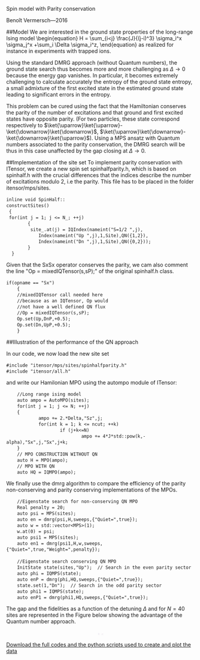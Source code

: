 <span class='article_title'>Spin model with Parity conservation</span>

<span class='article_sig'>Benoît Vermersch&mdash;2016</span>

##Model
We are interested in the ground state properties of the long-range Ising model
\begin{equation}
H = \sum_{i<j} \frac{J}{(j-i)^3} \sigma_i^x \sigma_j^x +\sum_i \Delta \sigma_i^z, 
\end{equation}
as realized for instance in experiments with trapped ions.


Using the standard DMRG approach (without Quantum numbers), the ground state search thus becomes  more and more challenging as  $\Delta\to0$ because the energy gap vanishes.
In particular, it becomes extremely challenging to calculate accurately the entropy of the ground state entropy, a small admixture of the first excited state in the estimated ground state leading to significant errors in the entropy.

This problem can be cured using the fact that the Hamiltonian conserves the parity of the number of excitations and that ground and first excited states have opposite parity. 
(For two particles, these state correspond respectively to $\ket{\uparrow}\ket{\uparrow}-\ket{\downarrow}\ket{\downarrow}$, $\ket{\uparrow}\ket{\downarrow}-\ket{\downarrow}\ket{\uparrow}$).
Using a MPS ansatz with Quantum numbers associated to the parity conservation, the DMRG search will be thus in this case unaffected by the gap closing at $\Delta\to 0$.

##Implementation of the site set
To implement parity conservation with ITensor, we create a new spin set spinhalfparity.h, which is based on spinhalf.h with the crucial differences that the indices describe the number of excitations modulo 2, i.e the parity. This file has to be placed in the folder itensor/mps/sites.


    inline void SpinHalf::
    constructSites()
     {
     for(int j = 1; j <= N_; ++j)
            {
             site_.at(j) = IQIndex(nameint("S=1/2 ",j),
                Index(nameint("Up ",j),1,Site),QN({1,2}),
                Index(nameint("Dn ",j),1,Site),QN({0,2}));
            }
      }

Given that the SxSx operator conserves the parity, we cam also comment the line  "Op = mixedIQTensor(s,sP);" of the original spinhalf.h class.


    if(opname == "Sx")
        {
        //mixedIQTensor call needed here
        //because as an IQTensor, Op would
        //not have a well defined QN flux
        //Op = mixedIQTensor(s,sP);
        Op.set(Up,DnP,+0.5);
        Op.set(Dn,UpP,+0.5);
        }


##Illustration of the performance of the QN approach

In our code, we now load the new site set


    #include "itensor/mps/sites/spinhalfparity.h"
    #include "itensor/all.h"


and write our Hamilonian MPO using the autompo module of ITensor:

        //Long range ising model
        auto ampo = AutoMPO(sites);
        for(int j = 1; j <= N; ++j)
        {
                ampo += 2.*Delta,"Sz",j;
                for(int k = 1; k <= ncut; ++k)
                        if (j+k<=N)
                                ampo += 4*J*std::pow(k,-alpha),"Sx",j,"Sx",j+k;
        }
        // MPO CONSTRUCTION WITHOUT QN
        auto H = MPO(ampo);
        // MPO WITH QN
        auto HQ = IQMPO(ampo);


We finally use the dmrg algorithm to compare the efficiency of the parity non-conserving and parity conserving implementations of the MPOs.


        //Eigenstate search for non-conserving QN MPO
        Real penalty = 20;
        auto psi = MPS(sites);
        auto en = dmrg(psi,H,sweeps,{"Quiet=",true});
        auto w = std::vector<MPS>(1);
        w.at(0) = psi;
        auto psi1 = MPS(sites);
        auto en1 = dmrg(psi1,H,w,sweeps,{"Quiet=",true,"Weight=",penalty});

        //Eigenstate search conserving QN MPO
        InitState state(sites,"Up");  // Search in the even parity sector
        auto phi = IQMPS(state);
        auto enP = dmrg(phi,HQ,sweeps,{"Quiet=",true});
        state.set(1,"Dn");  // Search in the odd parity sector
        auto phi1 = IQMPS(state);
        auto enP1 = dmrg(phi1,HQ,sweeps,{"Quiet=",true});

     
 The gap and the fidelities as a function of the detuning $\Delta$  and for $N=40$ sites are represented in the Figure below showing the advantage of the Quantum number approach.
 
 <p align="center"><img src="gap.png" alt="Diagram" style="width:5px;height:5px;"/>
 <img src="entropy.png" alt="Diagram" style="width: 5px;"/></p>
 
 
<a href="parityQN.zip">Download the full codes and the python scripts used to create and plot the data</a>



